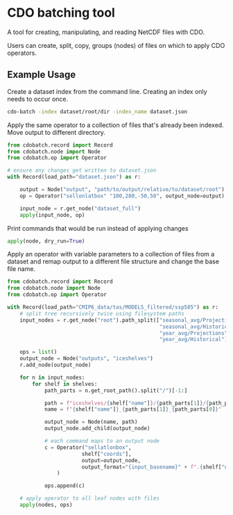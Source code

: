 # CDO batching tool

A tool for creating, manipulating, and reading NetCDF files with CDO.

Users can create, split, copy, groups (nodes) of files on which to apply
CDO operators. 

## Example Usage

Create a dataset index from the command line. Creating an index only needs to occur once.
```bash
cdo-batch -index dataset/root/dir -index_name dataset.json
```

Apply the same operator to a collection of files that's already been indexed. Move output to different directory.

```python
from cdobatch.record import Record
from cdobatch.node import Node
from cdobatch.op import Operator

# ensure any changes get written to dataset.json
with Record(load_path="dataset.json") as r:

    output = Node("output", "path/to/output/relative/to/dataset/root")
    op = Operator("sellonlatbox" "100,280,-50,50", output_node=output)

    input_node = r.get_node("dataset_full")
    apply(input_node, op)
```

Print commands that would be run instead of applying changes

```python
apply(node, dry_run=True)
```

Apply an operator with variable parameters to a collection of files from a dataset and remap output to a different file structure and change the base file name.

```python
from cdobatch.record import Record
from cdobatch.node import Node
from cdobatch.op import Operator

with Record(load_path="CMIP6_data/tas/MODELS_filtered/ssp585") as r:
    # split tree recursively twice using filesystem paths
    input_nodes = r.get_node("root").path_split(["seasonal_avg/Projections",
                                                 "seasonal_avg/Historical"
                                                 "year_avg/Projections",
                                                 "year_avg/Historical"])

    ops = list()
    output_node = Node("outputs", "iceshelves")
    r.add_node(output_node)

    for n in input_nodes:
        for shelf in shelves:
            path_parts = n.get_root_path().split("/")[-1:]

            path = f"iceshelves/{shelf["name"]}/{path_parts[1]}/{path_parts[0]}"
            name = f"{shelf["name"]}_{path_parts[1]}_{path_parts[0]}"

            output_node = Node(name, path)
            output_node.add_child(output_node)

            # each command maps to an output node
            c = Operator("sellatlonbox",
                        shelf["coords"],
                        output=output_node,
                        output_format="{input_basename}" + f".{shelf["name"]}.nc"
                )

            ops.append(c)

    # apply operator to all leaf nodes with files
    apply(nodes, ops)

```


